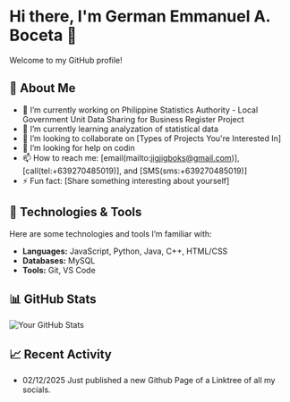 # Hi there, I'm German Emmanuel A. Boceta 👋

Welcome to my GitHub profile!

## 🚀 About Me
- 🔭 I’m currently working on Philippine Statistics Authority - Local Government Unit Data Sharing for Business Register Project
- 🌱 I’m currently learning analyzation of statistical data
- 👯 I’m looking to collaborate on [Types of Projects You're Interested In]
- 🤔 I’m looking for help on codin
- 📫 How to reach me: [email(mailto:jigjigboks@gmail.com)],[call(tel:+639270485019)], and [SMS(sms:+639270485019)]
- ⚡ Fun fact: [Share something interesting about yourself]

## 🔧 Technologies & Tools
Here are some technologies and tools I’m familiar with:

- **Languages:** JavaScript, Python, Java, C++, HTML/CSS
- **Databases:** MySQL
- **Tools:** Git, VS Code

## 📊 GitHub Stats

![Your GitHub Stats](https://github-readme-stats.vercel.app/api?username=jigjigboks&show_icons=true&count_private=true&hide_title=true&hide=prs&theme=radical)


## 📈 Recent Activity

- 02/12/2025 Just published a new Github Page of a Linktree of all my socials.
<!--START_SECTION:activity-->
<!-- Add your GitHub activity here to show your recent work, like issues, pull requests, etc. -->
<!--END_SECTION:activity-->

